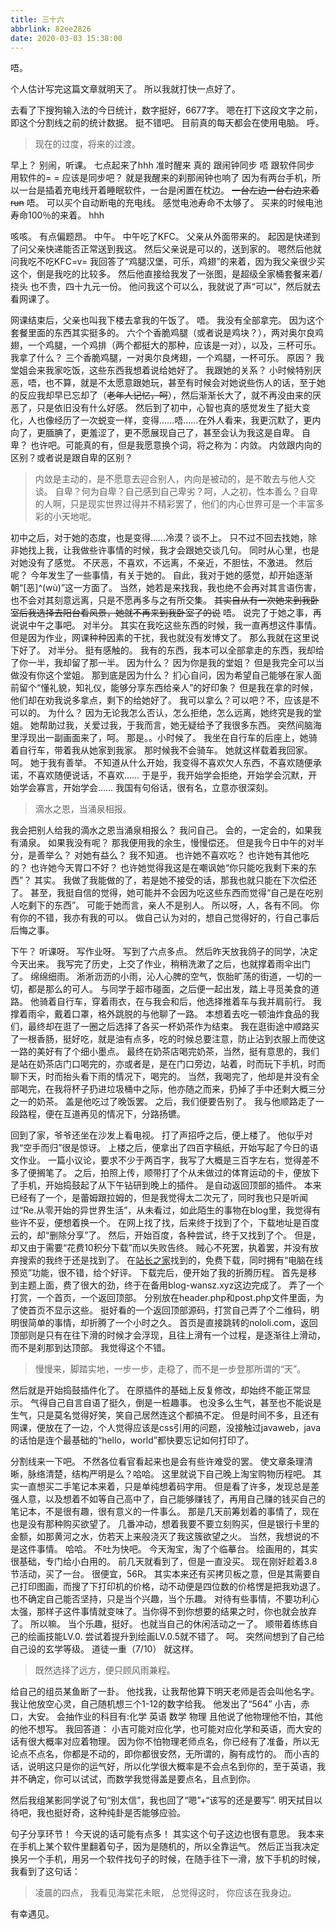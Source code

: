```yaml
---
title: 三十六
abbrlink: 82ee2826
date: 2020-03-03 15:38:00
---
```

<!--markdown-->唔。
个人估计写完这篇文章就明天了。
所以我就打快一点好了。

去看了下搜狗输入法的今日统计，数字挺好，6677字。
嗯在打下这段文字之前，即这个分割线之前的统计数据。
挺不错吧。
目前真的每天都会在使用电脑。
呼。

> 现在的过度，将来的过渡。

早上？
别闹，听课。
七点起来了hhh
准时醒来
真的
跟闹钟同步
唔
跟软件同步
用软件的= =
应该是同步吧？
就是我醒来的刹那闹钟也响了
因为有两台手机，所以一台是插着充电线开着睡眠软件，一台是闲置在枕边。
~~一台左边一台右边来着run~~
唔。
可以买个自动断电的充电线。
感觉电池寿命不太够了。
买来的时候电池寿命100％的来着。
hhh

咳咳。
有点偏题昂。
中午。
中午吃了KFC。
父亲从外面带来的。
起因是快递到了问父亲快递能否正常送到我这。
然后父亲说是可以的，送到家的。
嗯然后他就问我吃不吃KFC=v=
我回答了“鸡腿汉堡，可乐，鸡翅”的来着，因为我父亲很少买这个，倒是我吃的比较多。
然后他直接给我发了一张图，是超级全家桶套餐来着/挠头
也不贵，四十九元一份。
他问我这个可以么，我就说了声“可以”，然后就去看网课了。

网课结束后，父亲也叫我下楼去拿我的午饭了。
唔。
我没有全部拿完。
因为这个套餐里面的东西其实挺多的。
六个个香脆鸡腿（或者说是鸡块？），两对奥尔良鸡翅，一个鸡腿，一个鸡排（两个都挺大的那种，应该是一对），以及，三杯可乐。
我拿了什么？
三个香脆鸡腿，一对奥尔良烤翅，一个鸡腿，一杯可乐。
原因？
我堂姐会来我家吃饭，这些东西我想着说给她好了。
我跟她的关系？
小时候特别厌恶，唔，也不算，就是不太愿意跟她玩，甚至有时候会对她说些伤人的话，至于她的反应我却早已忘却了（~~老年人记忆，呵~~），然后渐渐长大了，就不再没由来的厌恶了，只是依旧没有什么好感。
然后到了初中，心智也真的感觉发生了挺大变化，人也像经历了一次蜕变一样，变得……唔……在外人看来，我更沉默了，更内向了，更腼腆了，更羞涩了，更不愿展现自己了，甚至会认为我这是自卑。
自卑？
也许吧。可能真的有，但是我愿意换个词，将之称为：内敛。
内敛跟内向的区别？或者说是跟自卑的区别？

> 内敛是主动的，是不愿意去迎合别人，内向是被动的，是不敢去与他人交谈。
> 自卑？何为自卑？自己感到自己卑劣？呵，人之初，性本善么？自卑的人啊，只是现实世界过得并不精彩罢了，他们的内心世界可是一个丰富多彩的小天地呢。

初中之后，对于她的态度，也是变得……冷漠？谈不上。
只不过不回去找她，除非她找上我，让我做些许事情的时候，我才会跟她交谈几句。
同时从心里，也是对她没有了感觉。
不厌恶，不喜欢，不远离，不亲近，不胆怯，不激进。
然后呢？
今年发生了一些事情，有关于她的。
自此，我对于她的感觉，却开始逐渐朝“[恶]^(wù)”这一方面了。
当然，她若是来找我，我也绝不会再对其言语伤害，也不会对其刻意远离，只是不愿再多与之有所交集。
~~其实自从有一次她来到我卧室后我选择去阳台看风景，她就不再来到我卧室了的说~~
唔。
说完了于她之事，再说说中午之事吧。
对半分。
其实在我吃这些东西的时候，我一直再想这件事情。
但是因为作业，网课种种因素的干扰，我也就没有发博文了。
那么我就在这里说下好了。
对半分。
挺有感触的。
我有的东西，我本可以全部拿走的东西，我却给了你一半，我却留了那一半。
因为什么？
因为你是我的堂姐？
但是我完全可以当做没有你这个堂姐。
那到底是因为什么？
扪心自问，因为希望自己能够在家人面前留个“懂礼貌，知礼仪，能够分享东西给亲人”的好印象？
但是我在拿的时候，他们却在劝我说多拿点，剩下的给她好了。
我可以拿么？可以吧？不，应该是不可以的。
为什么？
因为无论我怎么否认，怎么拒绝，怎么远离，她终究是我的堂姐。
她帮助过我，关爱过我，于我而言，她无疑给予了我很多东西。
突然间脑海里浮现出一副画面来了，呵。
那是。。小时候了。
我坐在自行车的后座上，她骑着自行车，带着我从她家到我家。
那时候我不会骑车。
她就这样载着我回家。
呵。
她于我有善举。
不知道从什么开始，我变得不喜欢欠人东西，不喜欢随便承诺，不喜欢随便说话，不喜欢……
于是乎，我开始学会拒绝，开始学会沉默，开始学会寡言，开始学会……
我国有句俗话，很有名，立意亦很深刻。

> 滴水之恩，当涌泉相报。

我会把别人给我的滴水之恩当涌泉相报么？
我问自己。
会的，一定会的，如果我有涌泉。
如果我没有呢？
那我便用我的余生，慢慢偿还。
但是我今日中午的对半分，是善举么？
对她有益么？
我不知道。
也许她不喜欢吃？
也许她有其他吃的？
也许她今天胃口不好？
也许她觉得我这是在嘲讽她“你只能吃我剩下来的东西”？
其实。
我做了我能做的了，若是她不接受的话，那我也就只能在下次偿还了。
甚至，我挺自信的觉得，她可能并不会因为吃这些东西而觉得“自己是在吃别人吃剩下的东西”。
可能于她而言，亲人不是别人。
所以呀，人，各有不同。
你有你的不错，我亦有我的可以。
做自己认为对的，想自己觉得好的，行自己事后后悔之事。

下午？
听课呀。
写作业呀。
写到了六点多点。
然后昨天放我鸽子的同学，决定今天出来。
我写完了历史，上交了作业，稍稍洗漱了之后，也就撑着雨伞出门了。
绵绵细雨。
淅淅沥沥的小雨，沁人心脾的空气，恢胎旷荡的街道，一切的一切，都是那么的可人。
与同学于超市碰面，之后便一起出发，踏上寻觅美食的道路。
他骑着自行车，穿着雨衣，在与我会和后，他选择推着车与我并肩前行。
我撑着雨伞，戴着口罩，格外跳脱的与他聊了一路。
本想着去吃一顿油炸食品的我们，最终却在逛了一圈之后选择了各买一杯奶茶作为结束。
我在逛街途中顺路买了一根香肠，挺好吃，就是油有点多，吃的时候总要注意，防止沾到衣服上而使这一路的美好有了个细小墨点。
最终在奶茶店喝完奶茶，当然，挺有意思的，我们是站在奶茶店门口喝完的，亦或者是，是在门口旁边，站着，时而玩下手机，时而聊下天，时而抬头看下雨的情况下，喝完的。
当然，我喝完了，他却是并没有全部喝完，在我将杯子扔进垃圾桶中之际，他亦随之而来，扔掉了手中还剩大概三分之一的奶茶。
盖是他吃过了晚饭罢。
之后，我们便要告别了。
我与他顺路走了一段路程，便在互道再见的情况下，分路扬镳。

回到了家，爷爷还坐在沙发上看电视。
打了声招呼之后，便上楼了。
他似乎对我“空手而归”很是惊讶。
上楼之后，便拿出了四百字稿纸，开始写起了今日的语文作业。
一篇小议论，要求不少于两百字，我写了大概是三百字左右，觉得差不多了便搁笔了。
之后，拍照上传，顺带打了个从未做过的体育运动的卡，便放下了手机，开始捣鼓起了从下午钻研到晚上的插件。
是自动返回顶部的插件。
本来已经有了一个，是蕾姆跟拉姆的，但是我觉得太二次元了，同时我也只是听闻过“Re.从零开始的异世界生活”，从未看过，如此陌生的事物在blog里，我觉得有些许不妥，便想着换一个。
在网上找了找，后来终于找到了个，下载地址是百度云的，却“删除分享”了。
然后，开始百度，各种尝试，终于又找到了个。
但是，却又由于需要“花费10积分下载”而以失败告终。
贼心不死罢，执着罢，并没有放弃搜索的我终于还是找到了。
在[站长之家][1]找到的，免费下载，同时拥有“电脑在线预览”功能，很不错，给个好评。
下载完后，便开始了我的折腾历程。
首先是移到主题上面，费了很大的劲，终于在备用blog-wansz.xyz这边完成了。
弄了一个打赏，一个首页，一个返回顶部。
分别放在header.php和post.php文件里面，为了使首页不显示这些。
挺好看的一个返回顶部源码，打赏自己弄了个二维码，明明很简单的事情，却折腾了一个小时之久。
首页是直接跳转的nololi.com，返回顶部则是只有在往下滑的时候才会浮现，且往上滑有一个过程，是逐渐往上滑动，而不是刹那到达顶部。
我觉得这个不错。

> 慢慢来，脚踏实地，一步一步，走稳了，而不是一步登那所谓的“天”。

然后就是开始捣鼓插件化了。
在原插件的基础上反复修改，却始终不能正常显示。
气得自己自言自语了挺久，倒是一桩趣事。
也没多么生气，甚至也不能说是生气，只是莫名觉得好笑，笑自己居然连这个都搞不定。
但是时间不多，且还有网课，便放在了一边，个人觉得应该是css引用的问题，没接触过javaweb，java的话怕是连个最基础的“hello，world”都快要忘记如何打印了。

分割线来一下吧。
不然各位看官看起来也是会有些许难受的罢。
使文章条理清晰，脉络清楚，结构严明是么？哈哈。
这里就说下自己晚上淘宝购物历程吧。
其实一直想买二手笔记本来着，只是单纯想着码字用。
但是看了许多，发现总是差强人意，以及想着不如等自己高中了，自己能够赚钱了，再用自己赚的钱买自己的笔记本，不是很有趣，很有意义的一件事么。
那是几天前筹划着的事情了，现在也是没有那种购买欲望了。
几番冲动，想着我要不要立刻购买，但是银行卡里的金额，如那黄河之水，仿若天上来般浇灭了我这簇欲望之火。
当然，我想说的不是这件事情。
哈哈。
不吐为快吧。
今天淘宝，淘了个临摹台。
绘画用的，其实很基础，专门给小白用的。
前几天就看到了，但是一直没买。
现在刚好趁着3.8节活动，买了一台。
很便宜，56R。
其实本来还有买拷贝板之意，但是其需要自己打印图画，而搜了下打印机的价格，动不动便是四位数的价格愣是把我劝退了。
也不确定自己能否坚持，只是当个兴趣，当个乐趣。
对待有些事情，不要功利心太强，那样子这件事情就变味了。当你得不到你想要的结果之时，你也就会放弃了。
所以嘛。
当个乐趣，挺好。
也就当自己的休闲活动之一了。
顺带着练练自己的绘画技能LV.0.
尝试着提升到绘画LV.0.5就不错了。
呵。
突然间想到了自己给自己设的玄学等级。
道徒一重（7/10）
就这样。

> 既然选择了远方，便只顾风雨兼程。

给自己的组员某鱼断了一卦。
他找我，让我帮他算下明天老师是否会叫他名字。
我让他放空心灵，自己随机想三个1-12的数字给我。
他发出了“564”
小吉，赤口，大安。
会抽作业的科目有:化学 英语 数学 物理
且他说了他物理他不怕，其他的他不想写。
我回答道：
小吉可能对应化学，也可能对应化学和英语，而大安的话有很大概率对应着物理。
因为你不怕物理老师点名，你已经有了准备，所以无论点不点名，你都是不动的，即你都很安然，无所谓的，胸有成竹的。
而小吉的话，说明这只是你的运气好，所以化学很大概率是不会点名到你的，至于英语，我并不确定，你可以试试，而数学我觉得盖是要点名，且点到你。

然后我组某影同学说了句“别太信”，我也回了“嗯”+“该写的还是要写”.
明天拭目以待吧，我也挺好奇，这种纯卦是否能够应验。

句子分享环节！
今天说的话可能有点多！
其实这个句子这边也很有意思。
我本来在手机上某个软件里翻着句子，因为是随机的，所以全靠运气。
然后正当我决定换另一个手机，用另一个软件找句子的时候，在随手往下一滑，放下手机的时候，我看到了这句话：


> 凌晨的四点，
> 我看见海棠花未眠，
> 总觉得这时，
> 你应该在我身边。

有幸遇见。

[1]: http://www.chinaz.com/